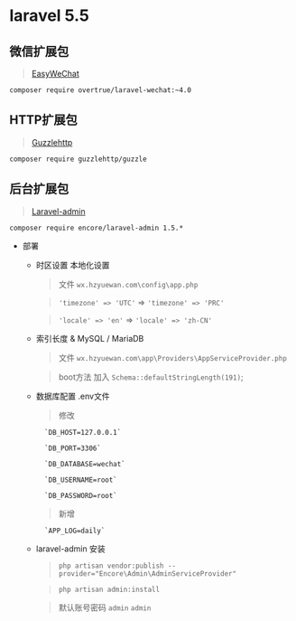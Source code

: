 # laravel 5.5


## 微信扩展包

> [EasyWeChat](https://github.com/overtrue/laravel-wechat)

    composer require overtrue/laravel-wechat:~4.0

## HTTP扩展包

> [Guzzlehttp](https://github.com/guzzle/guzzle)

    composer require guzzlehttp/guzzle

## 后台扩展包

> [Laravel-admin](http://laravel-admin.org/docs/#/zh/installation)

    composer require encore/laravel-admin 1.5.*

* 部署

    * 时区设置 本地化设置

        > 文件 `wx.hzyuewan.com\config\app.php`

        > `'timezone' => 'UTC'` => `'timezone' => 'PRC'`

        > `'locale' => 'en'` => `'locale' => 'zh-CN'`

    * 索引长度 & MySQL / MariaDB

        > 文件 `wx.hzyuewan.com\app\Providers\AppServiceProvider.php`

        > boot方法 加入 `Schema::defaultStringLength(191)`;

    * 数据库配置 .env文件

        > 修改

            `DB_HOST=127.0.0.1`

            `DB_PORT=3306`

            `DB_DATABASE=wechat`

            `DB_USERNAME=root`

            `DB_PASSWORD=root`

        > 新增

            `APP_LOG=daily`

    * laravel-admin 安装

        > `php artisan vendor:publish --provider="Encore\Admin\AdminServiceProvider"`

        > `php artisan admin:install`

        > 默认账号密码 `admin` `admin`

